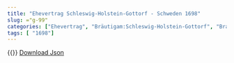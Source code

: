 ```yaml
---
title: "Ehevertrag Schleswig-Holstein-Gottorf - Schweden 1698"
slug: ="g-99"
categories: ["Ehevertrag", "Bräutigam:Schleswig-Holstein-Gottorf", "Braut: Schweden", "Eheschließung vollzogen?:Ja", "verschiedenkonfessionelle Ehe?:Nein", "Dynastie Bräutigam:Oldenburg (Gottorf)", "Akteur Bräutigam:Oldenburg (Gottorf)", "Akteur Braut:Wittelsbach (Schweden)", "Textbezug?:nein", "Ständisch?:nein", "Ratifikation?:nein", "Sonstiges?:ja", "Bräutigam:Schleswig-Holstein-Gottorf", "Braut: Schweden"]
tags: [ "1698"]
---
```

<!--more-->
{{<v188>}}
[Download Json](/vertraege/vertrag-99.json)